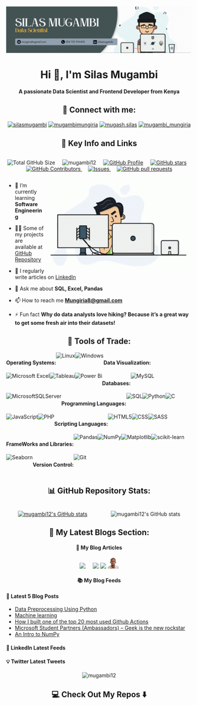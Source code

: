 ![logo](https://github.com/Mugambi12/Mugambi12/blob/master/images/Simple%20Professional.gif)
<br/>
<h1 align="center">Hi 👋, I'm Silas Mugambi</h1>
<h4 align="center">A passionate Data Scientist and Frontend Developer from Kenya</h4>



<h2 align="center">📱 Connect with me:</h2>
<p align="center">
<a href="https://linkedin.com/in/silasmugambi" target="blank"><img align="center" src="https://raw.githubusercontent.com/rahuldkjain/github-profile-readme-generator/master/src/images/icons/Social/linked-in-alt.svg" alt="silasmugambi" height="30" width="40"></a>
<a href="https://twitter.com/mugambimungiria" target="blank"><img align="center" src="https://raw.githubusercontent.com/rahuldkjain/github-profile-readme-generator/master/src/images/icons/Social/twitter.svg" alt="mugambimungiria" height="30" width="40"></a>
<a href="https://fb.com/mugash.silas" target="blank"><img align="center" src="https://raw.githubusercontent.com/rahuldkjain/github-profile-readme-generator/master/src/images/icons/Social/facebook.svg" alt="mugash.silas" height="30" width="40"></a>
<a href="https://instagram.com/mugambi_mungiria" target="blank"><img align="center" src="https://raw.githubusercontent.com/rahuldkjain/github-profile-readme-generator/master/src/images/icons/Social/instagram.svg" alt="mugambi_mungiria" height="30" width="40"></a>
</p>

<h2 align="center">💼 Key Info and Links</h2>

<div style="display: flex; flex-wrap: wrap; text-align: center;">

  <img src="https://img.shields.io/badge/Total%20Repository%20Size-10%20MB-green" alt="Total GitHub Size"> &nbsp; &nbsp;
  <img src="https://komarev.com/ghpvc/?username=mugambi12&label=Profile%20views&color=0e75b6&style=flat" alt="mugambi12"> &nbsp; &nbsp;
  [![GitHub Profile](https://img.shields.io/github/followers/Mugambi12?style=social)](https://github.com/Mugambi12) &nbsp; &nbsp;
  [![GitHub stars](https://img.shields.io/github/stars/Mugambi12/Public-Project-Materials?style=social)](https://github.com/Mugambi12/Public-Project-Materials)&nbsp; &nbsp;
  <a href="https://github.com/mugambi12/Mugambi12/graphs/contributors">
    <img alt="GitHub Contributors" src="https://img.shields.io/github/contributors/mugambi12/Mugambi12" />
  </a> &nbsp; &nbsp;
  <a href="https://github.com/Mugambi12/Public-Project-Materials/issues">
    <img alt="Issues" src="https://img.shields.io/github/issues/mugambi12/Public-Project-Materials?color=0088ff" />
  </a> &nbsp; &nbsp;
  <a href="https://github.com/Mugambi12/Public-Project-Materials/pulls">
    <img alt="GitHub pull requests" src="https://img.shields.io/github/issues-pr/mugambi12/Public-Project-Materials?color=0088ff" />
  </a>

</div>


<img align="right" width="400" alt="coding gif" src="./images/programmer.gif">

- 🌱 I’m currently learning **Software Engineering**

- 👨‍💻 Some of my projects are available at [GitHub Repository](https://github.com/Mugambi12?tab=repositories)

- 📝 I regularly write articles on [LinkedIn](https://www.linkedin.com/in/silasmugambi)

- 💬 Ask me about **SQL, Excel, Pandas**

- 📫 How to reach me **Mungiria8@gmail.com**

- ⚡ Fun fact **Why do data analysts love hiking? Because it’s a great way to get some fresh air into their datasets!**

<h2 align="center">🔧 Tools of Trade:</h2>

<div style="display: flex; flex-wrap: wrap; text-align: center;">

  <h4>Operating Systems:</h4>

  <img src="https://img.shields.io/badge/Linux-FCC624?style=for-the-badge&logo=linux&logoColor=black" alt="Linux">
  <img src="https://img.shields.io/badge/Windows-0078D6?style=for-the-badge&logo=windows&logoColor=white" alt="Windows">

  <h4>Data Visualization:</h4>

  <img src="https://img.shields.io/badge/Microsoft_Excel-217346?style=for-the-badge&logo=microsoft-excel&logoColor=white" alt="Microsoft Excel">
  <img src="https://img.shields.io/badge/Tableau-E97627?style=for-the-badge&logo=tableau&logoColor=white" alt="Tableau">
  <img src="https://img.shields.io/badge/power_bi-F2C811?style=for-the-badge&logo=powerbi&logoColor=black" alt="Power Bi">

  <h4>Databases:</h4>

  <img src="https://img.shields.io/badge/mysql-%2300f.svg?style=for-the-badge&logo=mysql&logoColor=white" alt="MySQL">
  <img src="https://img.shields.io/badge/Microsoft%20SQL%20Server-CC2927?style=for-the-badge&logo=microsoft%20sql%20server&logoColor=white" alt="MicrosoftSQLServer">

  <h4>Programming Languages:</h4>

  <img src="https://img.shields.io/badge/SQL-%23007ACC.svg?style=for-the-badge&logo=MySQL&logoColor=white" alt="SQL">
  <img src="https://img.shields.io/badge/python-3670A0?style=for-the-badge&logo=python&logoColor=ffdd54" alt="Python">
  <img src="https://img.shields.io/badge/c-%2300599C.svg?style=for-the-badge&logo=c&logoColor=white" alt="C">
  <img src="https://img.shields.io/badge/javascript-%23323330.svg?style=for-the-badge&logo=javascript&logoColor=%23F7DF1E" alt="JavaScript">
  <img src="https://img.shields.io/badge/php-%23777BB4.svg?style=for-the-badge&logo=php&logoColor=white" alt="PHP">

  <h4>Scripting Languages:</h4>

  <img src="https://img.shields.io/badge/html5-%23E34F26.svg?style=for-the-badge&logo=html5&logoColor=white" alt="HTML5">
  <img src="https://img.shields.io/badge/css-%231572B6.svg?style=for-the-badge&logo=css&logoColor=white" alt="CSS">
  <img src="https://img.shields.io/badge/SASS-hotpink.svg?style=for-the-badge&logo=SASS&logoColor=white" alt="SASS">

  <h4>FrameWorks and Libraries:</h4>

  <img src="https://img.shields.io/badge/pandas-%23150458.svg?style=for-the-badge&logo=pandas&logoColor=white" alt="Pandas">
  <img src="https://img.shields.io/badge/numpy-%23013243.svg?style=for-the-badge&logo=numpy&logoColor=white" alt="NumPy">
  <img src="https://img.shields.io/badge/Matplotlib-%23E24A33.svg?style=for-the-badge&logo=matplotlib&logoColor=white" alt="Matplotlib">
  <img src="https://img.shields.io/badge/scikit--learn-%23F7931E.svg?style=for-the-badge&logo=scikit-learn&logoColor=white" alt="scikit-learn">
  <img src="https://img.shields.io/badge/Seaborn-%08B2E3.svg?style=for-the-badge&logo=Seaborn&logoColor=white" alt="Seaborn">

  <h4>Version Control:</h4>

  <img src="https://img.shields.io/badge/git-%23F05033.svg?style=for-the-badge&logo=git&logoColor=white" alt="Git">
</div>

<h2 align="center">📊 GitHub Repository Stats:</h2>

<br />

<div style="display: flex; flex-wrap: wrap; text-align: center; justify-content: space-around;">

   <a href="https://github.com/anuraghazra/convoychat">
    <img src="https://github-readme-stats.vercel.app/api/top-langs/?username=mugambi12&langs_count=8&theme=jolly&layout=compact"  alt="mugambi12's GitHub stats">
  </a>

   <img src="https://github-readme-stats.vercel.app/api?username=mugambi12&show_icons=true&theme=radical" alt="mugambi12's GitHub stats">

</div>

<h2 align="center">📝 My Latest Blogs Section:</h2>

<h4 align="center">💬 My Blog Articles</h4>
<p align="center" align='right'>
  <a target="_blank"href="https://dev.to/silasmugambi"><img src="https://img.shields.io/badge/dev.to-%2312100E.svg?&style=for-the-badge&logo=dev.to&logoColor=white" /></a> &nbsp;&nbsp;&nbsp;
  <a target="_blank"href="https://medium.com/@silasmmugambi"><img src="https://img.shields.io/badge/Medium%20-%231572B6.svg?&style=for-the-badge&logo=medium&logoColor=white" /></a>
  <a target="_blank" href="https://silasmugambi.pages.dev/"><img src="https://img.shields.io/badge/Portfolio%20-%23000000.svg?&style=for-the-badge&logo=website&logoColor=white" /></a>
  <a target="_blank" href="https://silasmugambi.pages.dev/"><img src="./images/Passport.png?style=for-the-badge" width="30" height="auto" /></a>

</p>

<h4 align="center">📚 My Blog Feeds</h4>

#### 📑 Latest 5 Blog Posts
<!-- BLOG-POST-LIST:START -->
- [Data Preprocessing Using Python](https://dev.to/silasmugambi/data-preprocessing-using-python-13c6)
- [Machine learning](https://dev.to/silasmugambi/machine-learning-4ii8)
- [How I built one of the top 20 most used Github Actions](https://www.gautamkrishnar.com/how-i-built-one-of-the-top-20-most-used-github-actions/)
- [Microsoft Student Partners &lpar;Ambassadors&rpar; – Geek is the new rockstar](https://www.gautamkrishnar.com/microsoft-student-partners/)
- [An Intro to NumPy](https://www.gautamkrishnar.com/an-intro-to-numpy/)
<!-- BLOG-POST-LIST:END -->

#### 🎯 LinkedIn Latest Feeds
<!-- LINKEDIN_FEED_LIST:START -->
<!-- LINKEDIN_FEED_LIST:END -->

#### 💡 Twitter Latest Tweets
<!-- TWITTER_FEED_LIST:START -->
<!-- TWITTER_FEED_LIST:END -->

<p align="center"><img align="center" src="https://github-readme-streak-stats.herokuapp.com/?user=mugambi12&" alt="mugambi12" /></p>

<h2 align="center">💻 Check Out My Repos ⬇️</h2>
